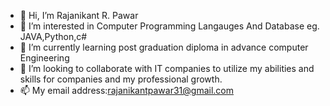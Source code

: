 - 👋 Hi, I’m Rajanikant R. Pawar
- 👀 I’m interested in Computer Programming Langauges And Database eg. JAVA,Python,c# 
- 🌱 I’m currently learning post graduation diploma in advance computer Engineering
- 💞️ I’m looking to collaborate with IT companies to utilize my abilities and skills for companies and my professional growth. 
- 📫 My email address:rajanikantpawar31@gmail.com

<!---
Rajanikant31/Rajanikant31 is a ✨ special ✨ repository because its `README.md` (this file) appears on your GitHub profile.
You can click the Preview link to take a look at your changes.
--->
